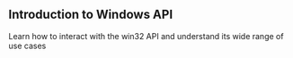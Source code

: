 


<h2> Introduction to Windows API</h2>
<p>Learn how to interact with the win32 API and understand its wide range of use cases</p>
